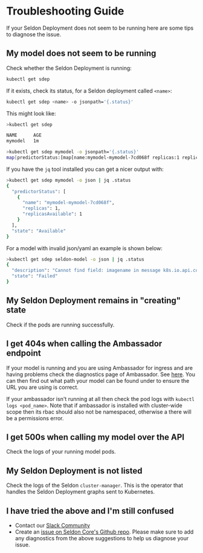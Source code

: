 # Troubleshooting Guide

If your Seldon Deployment does not seem to be running here are some tips to diagnose the issue.

## My model does not seem to be running

Check whether the Seldon Deployment is running:

```bash
kubectl get sdep
```

If it exists, check its status, for a Seldon deployment called `<name>`:

```bash
kubectl get sdep <name> -o jsonpath='{.status}'
```

This might look like:

```bash
>kubectl get sdep

NAME      AGE
mymodel   1m

>kubectl get sdep mymodel -o jsonpath='{.status}'
map[predictorStatus:[map[name:mymodel-mymodel-7cd068f replicas:1 replicasAvailable:1]] state:Available]
```

If you have the `jq` tool installed you can get a nicer output with:

```bash
>kubectl get sdep mymodel -o json | jq .status
{
  "predictorStatus": [
    {
      "name": "mymodel-mymodel-7cd068f",
      "replicas": 1,
      "replicasAvailable": 1
    }
  ],
  "state": "Available"
}
```

For a model with invalid json/yaml an example is shown below:

```bash
>kubectl get sdep seldon-model -o json | jq .status
{
  "description": "Cannot find field: imagename in message k8s.io.api.core.v1.Container",
  "state": "Failed"
}
```

## My Seldon Deployment remains in "creating" state

Check if the pods are running successfully.

## I get 404s when calling the Ambassador endpoint

If your model is running and you are using Ambassador for ingress and are having problems  check the diagnostics page of Ambassador. See [here](https://www.getambassador.io/reference/diagnostics/). You can then find out what path your model can be found under to ensure the URL you are using is correct.

If your ambassador isn't running at all then check the pod logs with `kubectl logs <pod_name>`. Note that if ambassador is installed with cluster-wide scope then its rbac should also not be namespaced, otherwise a there will be a permissions error.

## I get 500s when calling my model over the API

Check the logs of your running model pods.

## My Seldon Deployment is not listed

Check the logs of the Seldon `cluster-manager`. This is the operator that handles the Seldon Deployment graphs sent to Kubernetes.


## I have tried the above and I'm still confused

 * Contact our [Slack Community](https://join.slack.com/t/seldondev/shared_invite/enQtMzA2Mzk1Mzg0NjczLWQzMGFkNmRjN2UxZmFmMWJmNWIzMTM5Y2UxNGY1ODE5ZmI2NDdkMmNiMmUxYjZhZGYxOTllMDQwM2NkNDQ1MGI)
 * Create an [issue on Seldon Core's Github repo](https://github.com/SeldonIO/seldon-core/issues). Please make sure to add any diagnostics from the above suggestions to help us diagnose your issue.
